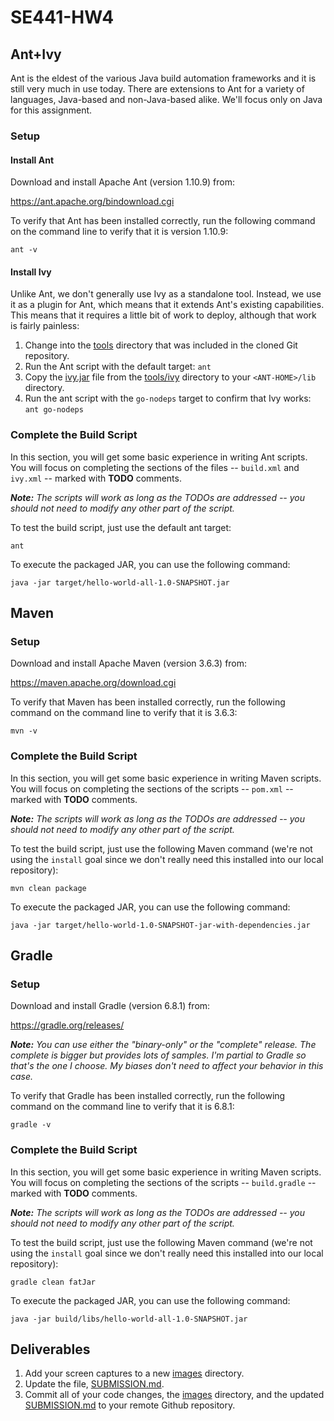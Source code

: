# SE441-HW4

## Ant+Ivy
Ant is the eldest of the various Java build automation frameworks and it is still very much in use today. There are extensions to Ant for a variety of languages, Java-based and non-Java-based alike. We'll focus only on Java for this assignment.

### Setup

#### Install Ant
Download and install Apache Ant (version 1.10.9) from:

https://ant.apache.org/bindownload.cgi

To verify that Ant has been installed correctly, run the following command on the command line to verify that it is version 1.10.9:

```
ant -v
```

#### Install Ivy
Unlike Ant, we don't generally use Ivy as a standalone tool. Instead, we use it as a plugin for Ant, which means that it extends Ant's existing capabilities. This means that it requires a little bit of work to deploy, although that work is fairly painless:

1. Change into the [tools](tools) directory that was included in the cloned Git repository.
2. Run the Ant script with the default target: `ant`
3. Copy the [ivy.jar](tools/ivy/ivy.jar) file from the [tools/ivy](tools/ivy) directory to your `<ANT-HOME>/lib` directory.
4. Run the ant script with the `go-nodeps` target to confirm that Ivy works:
  `ant go-nodeps`

### Complete the Build Script
In this section, you will get some basic experience in writing Ant scripts. You will focus on completing the sections of the files -- `build.xml` and `ivy.xml` -- marked with **TODO** comments.

_**Note:** The scripts will work as long as the TODOs are addressed -- you should not need to modify any other part of the script._

To test the build script, just use the default ant target:

```
ant
```

To execute the packaged JAR, you can use the following command:

```
java -jar target/hello-world-all-1.0-SNAPSHOT.jar
```

## Maven
### Setup
Download and install Apache Maven (version 3.6.3) from:

https://maven.apache.org/download.cgi

To verify that Maven has been installed correctly, run the following command on the command line to verify that it is 3.6.3:

```
mvn -v
```

### Complete the Build Script
In this section, you will get some basic experience in writing Maven scripts. You will focus on completing the sections of the scripts -- `pom.xml` -- marked with **TODO** comments.

_**Note:** The scripts will work as long as the TODOs are addressed -- you should not need to modify any other part of the script._

To test the build script, just use the following Maven command (we're not using the `install` goal since we don't really need this installed into our local repository):

```
mvn clean package
```

To execute the packaged JAR, you can use the following command:

```
java -jar target/hello-world-1.0-SNAPSHOT-jar-with-dependencies.jar
```

## Gradle
### Setup
Download and install Gradle (version 6.8.1) from:

https://gradle.org/releases/

_**Note:** You can use either the "binary-only" or the "complete" release. The complete is bigger but provides lots of samples. I'm partial to Gradle so that's the one I choose. My biases don't need to affect your behavior in this case._

To verify that Gradle has been installed correctly, run the following command on the command line to verify that it is 6.8.1:

```
gradle -v
```

### Complete the Build Script
In this section, you will get some basic experience in writing Maven scripts. You will focus on completing the sections of the scripts -- `build.gradle` -- marked with **TODO** comments.

_**Note:** The scripts will work as long as the TODOs are addressed -- you should not need to modify any other part of the script._

To test the build script, just use the following Maven command (we're not using the `install` goal since we don't really need this installed into our local repository):

```
gradle clean fatJar
```

To execute the packaged JAR, you can use the following command:

```
java -jar build/libs/hello-world-all-1.0-SNAPSHOT.jar
```


## Deliverables
1. Add your screen captures to a new [images](images) directory.
2. Update the file, [SUBMISSION.md](SUBMISSION.md).
3. Commit all of your code changes, the [images](images) directory, and the updated [SUBMISSION.md](SUBMISSION.md) to your remote Github repository.
